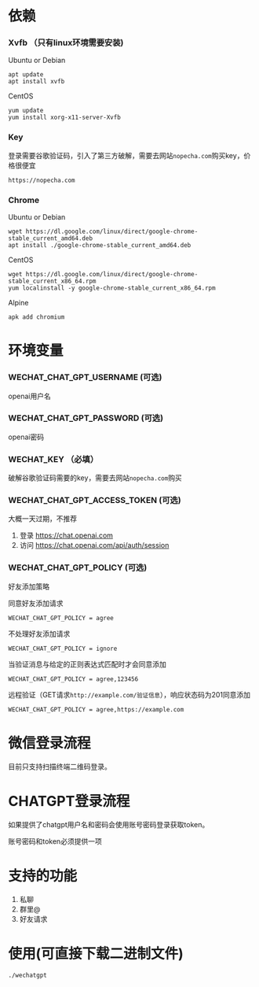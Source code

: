 
# 依赖
### Xvfb （只有linux环境需要安装)

Ubuntu or Debian
```
apt update
apt install xvfb
```
CentOS
```
yum update
yum install xorg-x11-server-Xvfb
```
### Key
登录需要谷歌验证码，引入了第三方破解，需要去网站`nopecha.com`购买key，价格很便宜

```
https://nopecha.com
```
### Chrome

Ubuntu or Debian
```
wget https://dl.google.com/linux/direct/google-chrome-stable_current_amd64.deb
apt install ./google-chrome-stable_current_amd64.deb
```
CentOS
```
wget https://dl.google.com/linux/direct/google-chrome-stable_current_x86_64.rpm
yum localinstall -y google-chrome-stable_current_x86_64.rpm
```
Alpine
```
apk add chromium
```


# 环境变量

### WECHAT_CHAT_GPT_USERNAME (可选)
openai用户名
### WECHAT_CHAT_GPT_PASSWORD (可选)
openai密码
### WECHAT_KEY （必填）
破解谷歌验证码需要的key，需要去网站`nopecha.com`购买
### WECHAT_CHAT_GPT_ACCESS_TOKEN (可选)
大概一天过期，不推荐
1. 登录 https://chat.openai.com
2. 访问 https://chat.openai.com/api/auth/session
### WECHAT_CHAT_GPT_POLICY (可选)
好友添加策略

同意好友添加请求
```
WECHAT_CHAT_GPT_POLICY = agree
```
不处理好友添加请求
```
WECHAT_CHAT_GPT_POLICY = ignore
```
当验证消息与给定的正则表达式匹配时才会同意添加
```
WECHAT_CHAT_GPT_POLICY = agree,123456
```
远程验证（GET请求`http://example.com/验证信息`），响应状态码为201同意添加
```
WECHAT_CHAT_GPT_POLICY = agree,https://example.com
```
# 微信登录流程
目前只支持扫描终端二维码登录。

# CHATGPT登录流程
如果提供了chatgpt用户名和密码会使用账号密码登录获取token。

账号密码和token必须提供一项
# 支持的功能
1. 私聊
2. 群里@
3. 好友请求
# 使用(可直接下载二进制文件)
```
./wechatgpt
```
